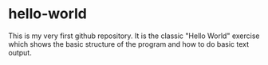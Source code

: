 # hello-world
This is my very first github repository. It is the classic "Hello World" exercise which shows the basic structure of the program and how to do basic text output.
